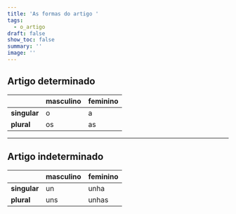 ```yaml
---
title: 'As formas do artigo '
tags:
  - o_artigo
draft: false
show_toc: false
summary: ''
image: ''
---
```

## Artigo determinado

|                        | masculino        | feminino         |
| ---------------------- | ---------------- | ---------------- | 
|  **singular**          | o                | a                |
|  **plural**            | os               | as               |

---
## Artigo indeterminado

|                        | masculino        | feminino         |
| ---------------------- | ---------------- | ---------------- | 
|  **singular**          | un               | unha             |
|  **plural**            | uns              | unhas            |

